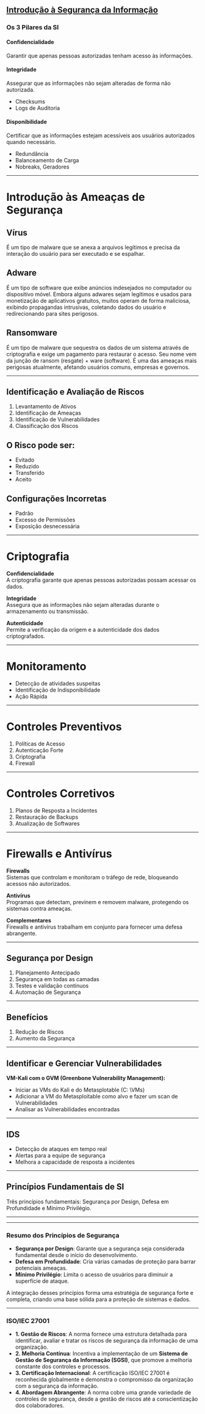 ## [Introdução à Segurança da Informação](https://github.com/hqnicolas/Sec-Redes/blob/main/Aula02/Aula02.pdf)

### **Os 3 Pilares da SI**

#### **Confidencialidade**
Garantir que apenas pessoas autorizadas tenham acesso às informações.

#### **Integridade**
Assegurar que as informações não sejam alteradas de forma não autorizada.
* Checksums
* Logs de Auditoria

#### **Disponibilidade**
Certificar que as informações estejam acessíveis aos usuários autorizados quando necessário.
* Redundância
* Balanceamento de Carga
* Nobreaks, Geradores

---

# Introdução às Ameaças de Segurança

## Vírus
É um tipo de malware que se anexa a arquivos legítimos e precisa da interação do usuário para ser executado e se espalhar.

## Adware
É um tipo de software que exibe anúncios indesejados no computador ou dispositivo móvel. Embora alguns adwares sejam legítimos e usados para monetização de aplicativos gratuitos, muitos operam de forma maliciosa, exibindo propagandas intrusivas, coletando dados do usuário e redirecionando para sites perigosos.

## Ransomware
É um tipo de malware que sequestra os dados de um sistema através de criptografia e exige um pagamento para restaurar o acesso. Seu nome vem da junção de ransom (resgate) + ware (software). É uma das ameaças mais perigosas atualmente, afetando usuários comuns, empresas e governos.

---

## Identificação e Avaliação de Riscos

1. Levantamento de Ativos  
2. Identificação de Ameaças  
3. Identificação de Vulnerabilidades  
4. Classificação dos Riscos  

## O Risco pode ser:

- Evitado
- Reduzido
- Transferido
- Aceito  

## Configurações Incorretas

- Padrão
- Excesso de Permissões
- Exposição desnecessária

---

# Criptografia

**Confidencialidade**  
A criptografia garante que apenas pessoas autorizadas possam acessar os dados.

**Integridade**  
Assegura que as informações não sejam alteradas durante o armazenamento ou transmissão.

**Autenticidade**  
Permite a verificação da origem e a autenticidade dos dados criptografados.

---

# Monitoramento

- Detecção de atividades suspeitas
- Identificação de Indisponibilidade
- Ação Rápida

---

# Controles Preventivos

1. Políticas de Acesso
2. Autenticação Forte
3. Criptografia
4. Firewall

---

# Controles Corretivos

1. Planos de Resposta a Incidentes
2. Restauração de Backups
3. Atualização de Softwares

---

# Firewalls e Antivírus

**Firewalls**  
Sistemas que controlam e monitoram o tráfego de rede, bloqueando acessos não autorizados.

**Antivírus**  
Programas que detectam, previnem e removem malware, protegendo os sistemas contra ameaças.

**Complementares**  
Firewalls e antivírus trabalham em conjunto para fornecer uma defesa abrangente.

---

## Segurança por Design

1. Planejamento Antecipado  
2. Segurança em todas as camadas  
3. Testes e validação contínuos  
4. Automação de Segurança  

---

## Benefícios

1. Redução de Riscos  
2. Aumento da Segurança  

---

## Identificar e Gerenciar Vulnerabilidades

**VM-Kali com o GVM (Greenbone Vulnerability Management):**  
- Iniciar as VMs do Kali e do Metasplotable (C: \VMs)  
- Adicionar a VM do Metasploitable como alvo e fazer um scan de Vulnerabilidades  
- Analisar as Vulnerabilidades encontradas  

---

## IDS

- Detecção de ataques em tempo real  
- Alertas para a equipe de segurança  
- Melhora a capacidade de resposta a incidentes  

---

## Princípios Fundamentais de SI

Três princípios fundamentais: Segurança por Design, Defesa em Profundidade e Mínimo Privilégio.

---
---
### Resumo dos Princípios de Segurança

* **Segurança por Design**: Garante que a segurança seja considerada fundamental desde o início do desenvolvimento.
* **Defesa em Profundidade**: Cria várias camadas de proteção para barrar potenciais ameaças.
* **Mínimo Privilégio**: Limita o acesso de usuários para diminuir a superfície de ataque.

A integração desses princípios forma uma estratégia de segurança forte e completa, criando uma base sólida para a proteção de sistemas e dados.

---

### ISO/IEC 27001

* **1. Gestão de Riscos**: A norma fornece uma estrutura detalhada para identificar, avaliar e tratar os riscos de segurança da informação de uma organização.
* **2. Melhoria Contínua**: Incentiva a implementação de um **Sistema de Gestão de Segurança da Informação (SGSI)**, que promove a melhoria constante dos controles e processos.
* **3. Certificação Internacional**: A certificação ISO/IEC 27001 é reconhecida globalmente e demonstra o compromisso da organização com a segurança da informação.
* **4. Abordagem Abrangente**: A norma cobre uma grande variedade de controles de segurança, desde a gestão de riscos até a conscientização dos colaboradores.

